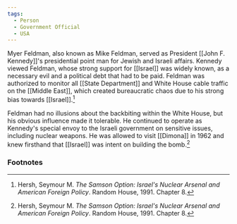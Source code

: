 ```yaml
---
tags:
  - Person
  - Government Official
  - USA
---
```

Myer Feldman, also known as Mike Feldman, served as President [[John F. Kennedy]]'s presidential point man for Jewish and Israeli affairs. Kennedy viewed Feldman, whose strong support for [[Israel]] was widely known, as a necessary evil and a political debt that had to be paid. Feldman was authorized to monitor all [[State Department]] and White House cable traffic on the [[Middle East]], which created bureaucratic chaos due to his strong bias towards [[Israel]].[^1]

Feldman had no illusions about the backbiting within the White House, but his obvious influence made it tolerable. He continued to operate as Kennedy's special envoy to the Israeli government on sensitive issues, including nuclear weapons. He was allowed to visit [[Dimona]] in 1962 and knew firsthand that [[Israel]] was intent on building the bomb.[^1]

### Footnotes

[^1]: Hersh, Seymour M. *The Samson Option: Israel's Nuclear Arsenal and American Foreign Policy*. Random House, 1991. Chapter 8.